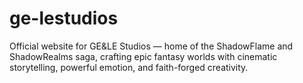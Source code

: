 # ge-lestudios
Official website for GE&amp;LE Studios — home of the ShadowFlame and ShadowRealms saga, crafting epic fantasy worlds with cinematic storytelling, powerful emotion, and faith-forged creativity.
